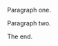 Paragraph one.

<!-- This is a simple comment -->

<!--
    This is another comment.
-->

Paragraph two.

<!-- one comment block -- -- with two comments -->

The end.